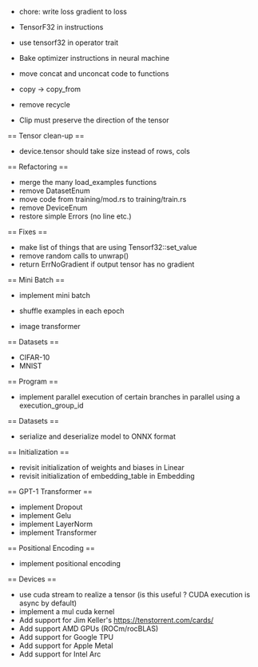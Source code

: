 - chore: write loss gradient to loss
- TensorF32 in instructions
- use tensorf32 in operator trait

- Bake optimizer instructions in neural machine

- move concat and unconcat code to functions
- copy -> copy_from
- remove recycle

- Clip must preserve the direction of the tensor

== Tensor clean-up ==

- device.tensor should take size instead of rows, cols

== Refactoring ==

- merge the many load_examples functions
- remove DatasetEnum
- move code from training/mod.rs to training/train.rs
- remove DeviceEnum
- restore simple Errors (no line etc.)

== Fixes ==

- make list of things that are using Tensorf32::set_value
- remove random calls to unwrap()
- return ErrNoGradient if output tensor has no gradient

== Mini Batch ==

- implement mini batch
- shuffle examples in each epoch

- image transformer

== Datasets ==

- CIFAR-10
- MNIST

== Program ==

- implement parallel execution of certain branches in parallel using a execution_group_id

== Datasets ==

- serialize and deserialize model to ONNX format

== Initialization ==

- revisit initialization of weights and biases in Linear
- revisit initialization of embedding_table in Embedding

== GPT-1 Transformer ==

- implement Dropout
- implement Gelu
- implement LayerNorm
- implement Transformer

== Positional Encoding ==

- implement positional encoding

== Devices ==

- use cuda stream to realize a tensor (is this useful ? CUDA execution is async by default)
- implement a mul cuda kernel
- Add support for Jim Keller's https://tenstorrent.com/cards/
- Add support AMD GPUs (ROCm/rocBLAS)
- Add support for Google TPU
- Add support for Apple Metal
- Add support for Intel Arc
